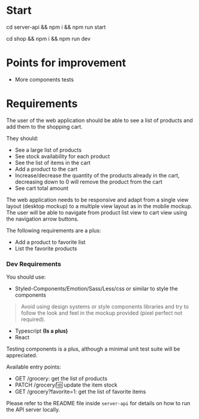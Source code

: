 # Start

cd server-api && npm i && npm run start

cd shop && npm i && npm run dev

# Points for improvement

- More components tests

# Requirements

The user of the web application should be able to see a list of products and add them to the shopping cart.

They should:
-	See a large list of products
-	See stock availability for each product
-	See the list of items in the cart
-	Add a product to the cart
-	Increase/decrease the quantity of the products already in the cart, decreasing down to 0 will remove the product from the cart
-	See cart total amount

The web application needs to be responsive and adapt from a single view layout (desktop mockup) to a multiple view layout as in the mobile mockup. The user will be able to navigate from product list view to cart view using the navigation arrow buttons.

The following requirements are a plus:
-	Add a product to favorite list
-	List the favorite products


### Dev Requirements

You should use:
-	Styled-Components/Emotion/Sass/Less/css or similar to style the components
 > Avoid using design systems or style components libraries and try to follow the look and feel in the mockup provided (pixel perfect not required).
-	Typescript **(Is a plus)**
-	React

Testing components is a plus, although a minimal unit test suite will be appreciated.

Available entry points:
-	GET /grocery: get the list of products
-	PATCH /grocery/:id: update the item stock
-	GET /grocery?favorite=1: get the list of favorite items

Please refer to the README file inside `server-api` for details on how to run the API server locally.
